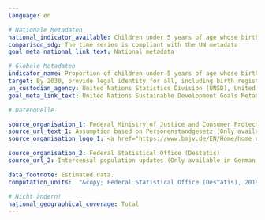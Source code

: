 ```yaml
---
language: en

# Nationale Metadaten
national_indicator_available: Children under 5 years of age whose births have been registered with a civil authority
comparison_sdg: The time series is compliant with the UN metadata
goal_meta_national_link_text: National metadata

# Globale Metadaten
indicator_name: Proportion of children under 5 years of age whose births have been registered with a civil authority, by age
target: By 2030, provide legal identity for all, including birth registration
un_custodian_agency: United Nations Statistics Division (UNSD), United Nations International Children's Emergency Fund (UNICEF)
goal_meta_link_text: United Nations Sustainable Development Goals Metadata

# Datenquelle

source_organisation_1: Federal Ministry of Justice and Consumer Protection (BMJV)
source_url_text_1: Assumption based on Personenstandgesetz (Only available in German)
source_organisation_logo_1: <a href="https://www.bmjv.de/EN/Home/home_node.html"><img src="https://g205sdgs.github.io/sdg-indicators/public/LogosEn/bmjv.png" alt="Logo BMJV" /></a>

source_organisation_2: Federal Statistical Office (Destatis)
source_url_2: Intercensal population updates (Only available in German)

data_footnote: Estimated data.
computation_units:  "&copy; Federal Statistical Office (Destatis), 2019"

# Nicht ändern!
national_geographical_coverage: Total
---
```

